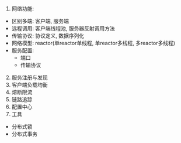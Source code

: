 1. 网络功能:
- 区别多端: 客户端, 服务端
- 远程调用: 客户端线程池, 服务器反射调用方法
- 传输协议: 协议定义, 数据序列化
- 网络模型: reactor(单reactor单线程, 单reactor多线程, 多reactor多线程)
- 服务配置:
    - 端口
    - 传输协议
2. 服务注册与发现
3. 客户端负载均衡
4. 熔断限流
5. 链路追踪
6. 配置中心
7. 工具
- 分布式锁
- 分布式事务